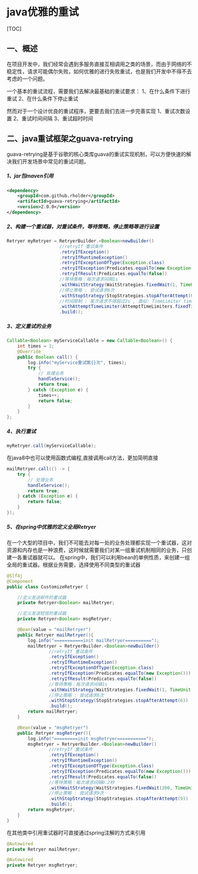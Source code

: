 
# java优雅的重试

[TOC]

## 一、概述

在项目开发中，我们经常会遇到多服务直接互相调用之类的场景，而由于网络的不稳定性，请求可能偶尔失败，如何优雅的进行失败重试，也是我们开发中不得不去考虑的一个问题。

一个基本的重试流程，需要我们去解决最基础的重试要求：
1、在什么条件下进行重试
2、在什么条件下停止重试

然而对于一个设计优良的重试程序，更要去我们去进一步完善实现
1、重试次数设置
2、重试时间间隔
3、重试超时时间


## 二、java重试框架之guava-retrying

guava-retrying是基于谷歌的核心类库guava的重试实现机制，可以方便快速的解决我们开发场景中常见的重试问题。


##### 1、jar包maven引用
```xml
<dependency>
    <groupId>com.github.rholder</groupId>
    <artifactId>guava-retrying</artifactId>
    <version>2.0.0</version>
</dependency>
```

##### 2、构建一个重试器，对重试条件，等待策略，停止策略等进行设置
```java
Retryer myRetryer = RetryerBuilder.<Boolean>newBuilder()
                    //retryIf 重试条件
                    .retryIfException()
                    .retryIfRuntimeException()
                    .retryIfExceptionOfType(Exception.class)
                    .retryIfException(Predicates.equalTo(new Exception()))
                    .retryIfResult(Predicates.equalTo(false))
                    //等待策略：每次请求间隔1s
                    .withWaitStrategy(WaitStrategies.fixedWait(1, TimeUnit.SECONDS))
                    //停止策略 : 尝试请求6次
                    .withStopStrategy(StopStrategies.stopAfterAttempt(6))
                    //时间限制 : 某次请求不得超过2s , 类似: TimeLimiter timeLimiter = new SimpleTimeLimiter();
                    .withAttemptTimeLimiter(AttemptTimeLimiters.fixedTimeLimit(3, TimeUnit.SECONDS))
                    .build();
```

##### 3、定义重试的业务
```java
Callable<Boolean> myServiceCallable = new Callable<Boolean>() {
    int times = 1;
    @Override
    public Boolean call() {
        log.info("myService重试第{}次", times);
        try {
            // 处理业务
            handleService();
            return true;
        } catch (Exception e) {
            times++;
            return false;
        }
    }
};
```

##### 4、执行重试
```java
myRetryer.call(myServiceCallable);
```
在java8中也可以使用函数式编程,直接调用call方法，更加简明直接
```java
mailRetryer.call(() -> {
    try {
        // 处理业务
        handleService();
        return true;
    } catch (Exception e) {
        return false;
    }
});
```

##### 5、在spring中优雅的定义全局Retryer
在一个大型的项目中，我们不可能去对每一处的业务处理都实现一个重试器，这对资源和内存也是一种浪费，这时候就需要我们对某一组重试机制相同的业务，只创建一各重试器就可以。
在spring中，我们可以利用bean的单例性质，来创建一组全局的重试器。根据业务需要，选择使用不同类型的重试器

```java
@Slf4j
@Component
public class CustomizeRetryer {

    //定义发送邮件的重试器
    private Retryer<Boolean> mailRetryer;

    //定义发送短信的重试器
    private Retryer<Boolean> msgRetryer;

    @Bean(value = "mailRetryer")
    public Retryer mailRetryer(){
        log.info("===========init mailRetryer==========");
        mailRetryer = RetryerBuilder.<Boolean>newBuilder()
                //retryIf 重试条件
                .retryIfException()
                .retryIfRuntimeException()
                .retryIfExceptionOfType(Exception.class)
                .retryIfException(Predicates.equalTo(new Exception()))
                .retryIfResult(Predicates.equalTo(false))
                //等待策略：每次请求间隔1s
                .withWaitStrategy(WaitStrategies.fixedWait(1, TimeUnit.SECONDS))
                //停止策略 : 尝试请求6次
                .withStopStrategy(StopStrategies.stopAfterAttempt(6))
                .build();
        return mailRetryer;
    }

    @Bean(value = "msgRetryer")
    public Retryer msgRetryer(){
        log.info("=========init msgRetryer===========");
        msgRetryer = RetryerBuilder.<Boolean>newBuilder()
                //retryIf 重试条件
                .retryIfException()
                .retryIfRuntimeException()
                .retryIfExceptionOfType(Exception.class)
                .retryIfException(Predicates.equalTo(new Exception()))
                .retryIfResult(Predicates.equalTo(false))
                //等待策略：每次请求间隔0.2秒
                .withWaitStrategy(WaitStrategies.fixedWait(200, TimeUnit.MILLISECONDS))
                //停止策略 : 尝试请求9次
                .withStopStrategy(StopStrategies.stopAfterAttempt(9))
                .build();
        return msgRetryer;
    }
}

```

在其他类中引用重试器时可直接通过spring注解的方式来引用
```java
@Autowired
private Retryer mailRetryer;

@Autowired
private Retryer msgRetryer;
```